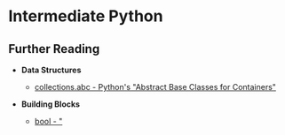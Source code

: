 # Intermediate Python

## Further Reading

- **Data Structures**
  - [collections.abc - Python's "Abstract Base Classes for Containers"](https://docs.python.org/3/library/collections.abc.html)

- **Building Blocks**
  - [bool - "](https://docs.python.org/3/library/collections.abc.html)
